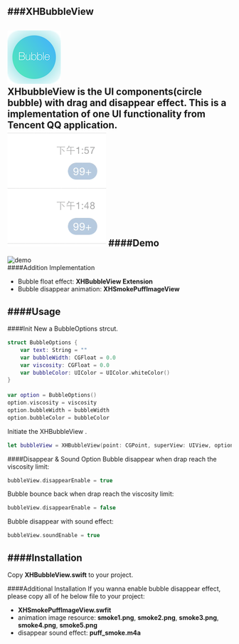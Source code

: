 ###XHBubbleView
---
![logo](./bubble.png)  
XHbubbleView is the UI components(circle bubble) with drag and disappear effect. This is a implementation of one UI functionality from Tencent QQ application.  
![qqbubble](./bubble_QQ.gif)
####Demo
---
![demo](./demo.gif)  
####Addition Implementation
*	Bubble float effect: **XHBubbleView Extension**
*	Bubble disappear animation: **XHSmokePuffImageView**

####Usage
---
####Init
New a BubbleOptions strcut.  

```swift
struct BubbleOptions {
    var text: String = ""
    var bubbleWidth: CGFloat = 0.0
    var viscosity: CGFloat = 0.0
    var bubbleColor: UIColor = UIColor.whiteColor()
}

var option = BubbleOptions()
option.viscosity = viscosity
option.bubbleWidth = bubbleWidth
option.bubbleColor = bubbleColor
```  
Initiate the XHBubbleView  .

```swift
let bubbleView = XHBubbleView(point: CGPoint, superView: UIView, options: BubbleOptions, enableSound: Bool, enableDisappear: Bool)
```
####Disappear & Sound Option
Bubble disappear when drap reach the viscosity limit:  

```swift
bubbleView.disappearEnable = true
```
Bubble bounce back when drap reach the viscosity limit:  

```swift
bubbleView.disappearEnable = false
```

Bubble disappear with sound effect:  

```swift
bubbleView.soundEnable = true
```

####Installation
---
Copy **XHBubbleView.swift** to your project.  

####Additional Installation
If you wanna enable bubble disappear effect, please copy all of he below file to your project:  

*	**XHSmokePuffImageView.swfit**  
*	animation image resource: **smoke1.png**, **smoke2.png**, **smoke3.png**, **smoke4.png**, **smoke5.png**  
*	disappear sound effect: **puff_smoke.m4a**